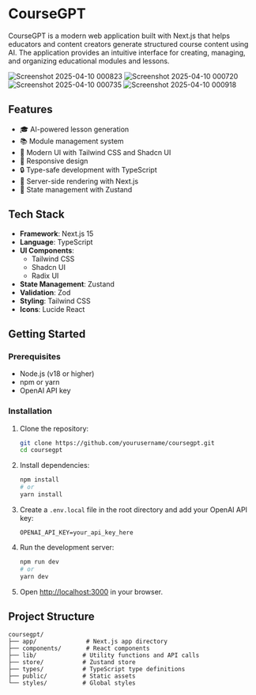 # CourseGPT

CourseGPT is a modern web application built with Next.js that helps educators and content creators generate structured course content using AI. The application provides an intuitive interface for creating, managing, and organizing educational modules and lessons.


![Screenshot 2025-04-10 000823](https://github.com/user-attachments/assets/ea68a8e4-85e6-4f7c-a3da-382bd7345133)
![Screenshot 2025-04-10 000720](https://github.com/user-attachments/assets/c21cbf1d-a14b-468f-81d1-2efb45740fd7)
![Screenshot 2025-04-10 000735](https://github.com/user-attachments/assets/5d150fc5-381c-4def-a443-06d382ab67dd)
![Screenshot 2025-04-10 000918](https://github.com/user-attachments/assets/1c78487f-a51d-427d-a09b-2f1383b7e8ce)

## Features

- 🎓 AI-powered lesson generation
- 📚 Module management system
- 🎨 Modern UI with Tailwind CSS and Shadcn UI
- 📱 Responsive design
- 🔒 Type-safe development with TypeScript
- 🚀 Server-side rendering with Next.js
- 💾 State management with Zustand

## Tech Stack

- **Framework**: Next.js 15
- **Language**: TypeScript
- **UI Components**: 
  - Tailwind CSS
  - Shadcn UI
  - Radix UI
- **State Management**: Zustand
- **Validation**: Zod
- **Styling**: Tailwind CSS
- **Icons**: Lucide React

## Getting Started

### Prerequisites

- Node.js (v18 or higher)
- npm or yarn
- OpenAI API key

### Installation

1. Clone the repository:
   ```bash
   git clone https://github.com/yourusername/coursegpt.git
   cd coursegpt
   ```

2. Install dependencies:
   ```bash
   npm install
   # or
   yarn install
   ```

3. Create a `.env.local` file in the root directory and add your OpenAI API key:
   ```
   OPENAI_API_KEY=your_api_key_here
   ```

4. Run the development server:
   ```bash
   npm run dev
   # or
   yarn dev
   ```

5. Open [http://localhost:3000](http://localhost:3000) in your browser.

## Project Structure

```
coursegpt/
├── app/              # Next.js app directory
├── components/       # React components
├── lib/             # Utility functions and API calls
├── store/           # Zustand store
├── types/           # TypeScript type definitions
├── public/          # Static assets
└── styles/          # Global styles
```
